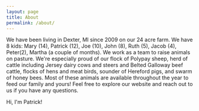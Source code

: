 ```yaml
---
layout: page
title: About
permalink: /about/
---
```


We have been living in Dexter, MI since 2009 on our 24 acre farm. We have 8 kids: Mary (14), Patrick (12), Joe (10), John (8), Ruth (5), Jacob (4), Peter(2), Martha (a couple of  months). We work as a team to raise animals on pasture. We're especially proud of our flock of Polypay sheep, herd of cattle including Jersey dairy cows and steers and Belted Galloway beef cattle, flocks of hens and meat birds, sounder of Hereford pigs, and swarm of honey bees. Most of these animals are available throughout the year to feed our family and yours! Feel free to explore our website and reach out to us if you have any questions.

Hi, I'm Patrick!
